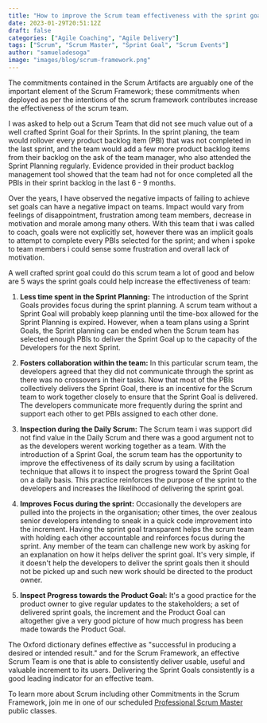 ```yaml
---
title: "How to improve the Scrum team effectiveness with the sprint goal"
date: 2023-01-29T20:51:12Z
draft: false
categories: ["Agile Coaching", "Agile Delivery"]
tags: ["Scrum", "Scrum Master", "Sprint Goal", "Scrum Events"]
author: "samueladesoga"
image: "images/blog/scrum-framework.png"
---
```


The commitments contained in the  Scrum Artifacts are arguably one of the important element of the Scrum Framework;  these commitments when deployed as per the intentions of the scrum framework contributes increase the effectiveness of the scrum team. 


I was asked to help out a Scrum Team that did not see much value out of a  well crafted Sprint Goal for their Sprints. In the sprint planing, the team would rollover every product backlog item (PBI) that was not completed in the last sprint, and the team would add a few more product backlog items from their backlog on the ask of the team manager, who also attended the Sprint Planning regularly. Evidence provided in their product backlog management tool showed that the team had not for once completed all the PBIs in their sprint backlog in the last 6 - 9 months.

Over the years, I have observed the negative impacts of failing to achieve set goals can have a negative impact on teams. Impact would vary from feelings of disappointment, frustration among team members, decrease in motivation and morale among many others. With this team that i was called to coach, goals were not explicitly set, however there was an implicit goals to attempt to complete every PBIs selected for the sprint; and when i spoke to team members i could sense some frustration and overall lack of motivation.


A well crafted sprint goal could do this scrum team a lot of good and below are 5 ways the sprint goals could help increase the effectiveness of team:

1. **Less time spent in the Sprint Planning:** The introduction of the Sprint Goals provides focus during the sprint planning. A scrum team without a Sprint Goal will probably keep planning until the time-box allowed for the Sprint Planning is expired. However, when a team plans using a Sprint Goals, the Sprint planning can be ended when the Scrum team has selected enough PBIs to deliver the Sprint Goal up to the capacity of the Developers for the next Sprint.

2. **Fosters collaboration within the team:** In this particular scrum team, the developers agreed that they did not communicate through the sprint as there was no crossovers in their tasks. Now that most of the PBIs collectively delivers the Sprint Goal, there is an incentive for the Scrum team to work together closely to ensure that the Sprint Goal is delivered. The developers communicate more frequently during the sprint and support each other to get PBIs assigned to each other done. 

3. **Inspection during the Daily Scrum:** The Scrum team i was support did not find value in the Daily Scrum and there was a good argument not to as the developers werent working together as a team. With the introduction of a Sprint Goal, the scrum team has the opportunity to improve the effectiveness of its daily scrum by using a facilitation technique that allows it to inspect the progress toward the Sprint Goal on a daily basis. This practice reinforces the purpose of the sprint to the developers and increases the likelihood of delivering the sprint goal.   

4. **Improves Focus during the sprint:** Occasionally the developers are pulled into the projects in the organisation; other times, the over zealous senior developers intending to sneak in a quick code improvement into the increment. Having the sprint goal transparent helps the scrum team with holding each other accountable and reinforces focus during the sprint. Any member of the team can challenge new work by asking for an explanation on how it helps deliver the sprint goal. It's very simple, if it doesn't help the developers to deliver the sprint goals then it should not be picked up and such new work should be directed to the product owner.

5. **Inspect Progress towards the Product Goal:** It's a good practice for the product owner to give regular updates to the stakeholders; a set of delivered sprint goals, the increment and the Product Goal can altogether give a very good picture of how much progress has been made towards the Product Goal.


The Oxford dictionary defines effective as "successful in producing a desired or intended result." and for the Scrum Framework, an effective Scrum Team is one that is able to consistently deliver usable, useful and valuable increment to its users. Delivering the Sprint Goals consistently is a good leading indicator for an effective team. 

To learn more about Scrum including other Commitments in the Scrum Framework, join me in one of our scheduled [Professional Scrum Master](https://www.valuehut.co/services/training/professional-scrum-master) public classes.




